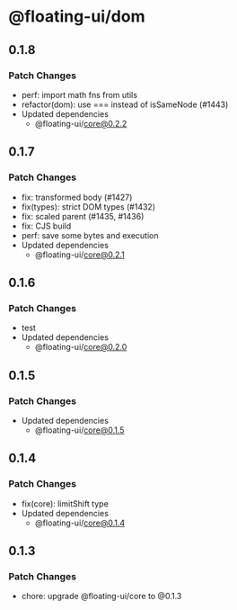 # @floating-ui/dom

## 0.1.8

### Patch Changes

- perf: import math fns from utils
- refactor(dom): use === instead of isSameNode (#1443)
- Updated dependencies
  - @floating-ui/core@0.2.2

## 0.1.7

### Patch Changes

- fix: transformed body (#1427)
- fix(types): strict DOM types (#1432)
- fix: scaled parent (#1435, #1436)
- fix: CJS build
- perf: save some bytes and execution
- Updated dependencies
  - @floating-ui/core@0.2.1

## 0.1.6

### Patch Changes

- test
- Updated dependencies
  - @floating-ui/core@0.2.0

## 0.1.5

### Patch Changes

- Updated dependencies
  - @floating-ui/core@0.1.5

## 0.1.4

### Patch Changes

- fix(core): limitShift type
- Updated dependencies
  - @floating-ui/core@0.1.4

## 0.1.3

### Patch Changes

- chore: upgrade @floating-ui/core to @0.1.3
